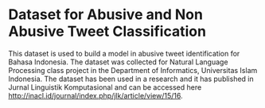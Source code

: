 # Dataset for Abusive and Non Abusive Tweet Classification

This dataset is used to build a model in abusive tweet identification for Bahasa Indonesia. The dataset was collected for Natural Language Processing class project in the Department of Informatics, Universitas Islam Indonesia. The dataset has been used in a research and it has published in Jurnal Linguistik Komputasional and can be accessed here http://inacl.id/journal/index.php/jlk/article/view/15/16.
